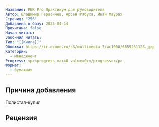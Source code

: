 ```yaml
---
Название: РБК Pro Практикум для руководителя
Автор: Владимир Герасичев, Арсен Рябуха, Иван Маурах
Страниц: "256"
Добавлена в базу: 2025-04-14
Прочитана: false
Начал читать: 
Закончил читать: 
Тип: "[[Книга]]"
Обложка: https://ir.ozone.ru/s3/multimedia-7/wc1000/6659281123.jpg
Категории:
  - менеджмент
Progress: <p><progress max=0 value=0></progress></p>
Формат:
  - бумажная
---
```

## Причина добавления

Полистал-купил

## Рецензия

